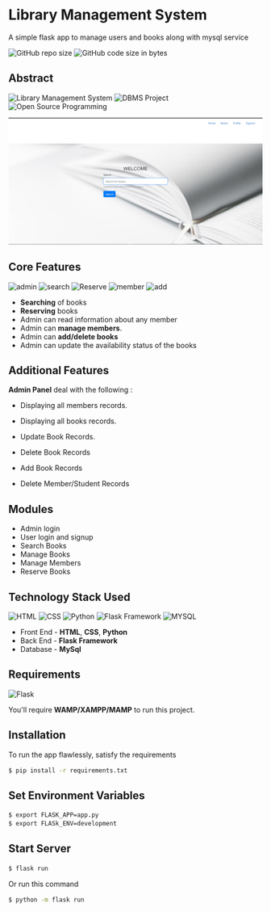 # Library Management System
A simple flask app to manage users and books along with mysql service

![GitHub repo size](https://img.shields.io/github/repo-size/Emmanuelbett67/Library-Management-System.svg?logo=github&style=social)
![GitHub code size in bytes](https://img.shields.io/github/languages/code-size/Emmanuelbett67/Library-Management-System.svg?logo=git&style=social)

## Abstract

![Library Management System](https://img.shields.io/badge/library--management-system-orange.svg?style=flat-square) 
![DBMS Project](https://img.shields.io/badge/DBMS-project-yellowgreen.svg?style=flat-square)
![Open Source Programming](https://img.shields.io/badge/open--source-programming-ff69b4.svg?style=flat-square)

![Libray Management App - Flask](https://github.com/Emmanuelbett67/Library-Management-System/blob/main/ss/ss2.jpg?raw=true)

## Core Features

![admin](https://img.shields.io/badge/admin-login-teal.svg?style=flat-square) 
![search](https://img.shields.io/badge/search-books-yellowgreen.svg?style=flat-square)
![Reserve](https://img.shields.io/badge/reserve-books-ff69b4.svg?style=flat-square)
![member](https://img.shields.io/badge/manage-member-dodgerblue.svg?style=flat-square) 
![add](https://img.shields.io/badge/add-books-orange.svg?style=flat-square) 
- **Searching** of books
- **Reserving** books
- Admin can read information about any member
- Admin can **manage members**.
- Admin can **add/delete books**
- Admin can update the availability status of the books

## Additional Features

**Admin Panel** deal with the following : 

- Displaying all members records.

- Displaying all books records.

- Update Book Records.

- Delete Book Records

- Add Book Records

- Delete Member/Student Records

## Modules

- Admin login
- User login and signup
- Search Books
- Manage Books
- Manage Members
- Reserve Books

## Technology Stack Used

![HTML](https://img.shields.io/badge/frontend-html-orange.svg?logo=html5&style=flat-square) 
![CSS](https://img.shields.io/badge/frontend-css-yellowgreen.svg?logo=css3&style=flat-square)
![Python](https://img.shields.io/badge/frontend-python-ff69b4.svg?logo=python&style=flat-square)
![Flask Framework](https://img.shields.io/badge/backend-flask-blue.svg?logo=flask&style=flat-square) 
![MYSQL](https://img.shields.io/badge/database-mysql-lightgray.svg?logo=mysql&logoColor=white&style=flat-square) 

- Front End - **HTML**, **CSS**, **Python**
- Back End - **Flask Framework**
- Database - **MySql**

## Requirements

![Flask](https://img.shields.io/static/v1.svg?label=Source%20Code&message=flask&logo=php&style=social)

You'll require **WAMP/XAMPP/MAMP** to run this project.

## Installation

To run the app flawlessly, satisfy the requirements
```bash
$ pip install -r requirements.txt
```

## Set Environment Variables
```bash
$ export FLASK_APP=app.py
$ export FLASk_ENV=development
```

## Start Server
```bash
$ flask run
```

Or run this command 
```bash
$ python -m flask run
```
